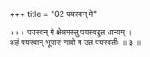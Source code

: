 +++
title = "02 पयस्वन् मे"

+++
पयस्वन् मे क्षेत्रमस्तु पयस्वदुत धान्यम् ।  
अहं पयस्वान् भूयासं गावो म उत पयस्वतीः ॥ ३ ॥
